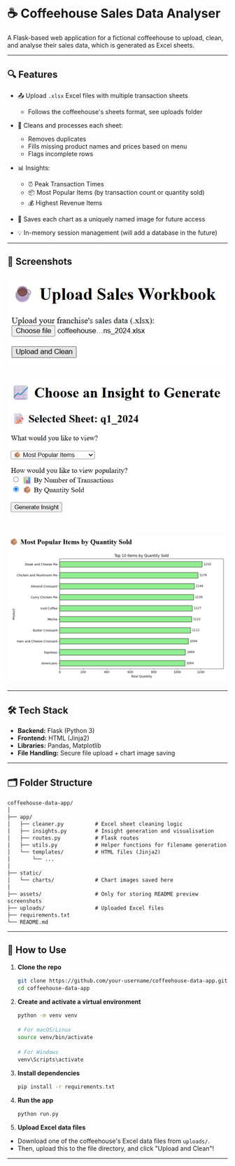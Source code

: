 # ☕ Coffeehouse Sales Data Analyser

A Flask-based web application for a fictional coffeehouse to upload, clean, and analyse their sales data, which is generated as Excel sheets.

---

## 🔍 Features

- 📤 Upload `.xlsx` Excel files with multiple transaction sheets
  - Follows the coffeehouse's sheets format, see uploads folder

- 🧼 Cleans and processes each sheet:
  - Removes duplicates
  - Fills missing product names and prices based on menu
  - Flags incomplete rows
- 📊 Insights:
  - ⏰ Peak Transaction Times
  - 📦 Most Popular Items (by transaction count or quantity sold)
  - 💰 Highest Revenue Items
- 📁 Saves each chart as a uniquely named image for future access
- 💡 In-memory session management (will add a database in the future)

---

## 📸 Screenshots

![Upload Page](assets/preview_image_1.png)
---
![Cleaning Summary](assets/preview_image_2.png)
---
![Sheet Selection](assets/preview_image_3.png)
---

---

## 🛠 Tech Stack

- **Backend:** Flask (Python 3)
- **Frontend:** HTML (Jinja2)
- **Libraries:** Pandas, Matplotlib
- **File Handling:** Secure file upload + chart image saving

---

## 🗂 Folder Structure

```
coffeehouse-data-app/
│
├── app/
│   ├── cleaner.py          # Excel sheet cleaning logic
│   ├── insights.py         # Insight generation and visualisation
│   ├── routes.py           # Flask routes
│   ├── utils.py            # Helper functions for filename generation
│   └── templates/          # HTML files (Jinja2)
│       └── ...
│
├── static/
│   └── charts/             # Chart images saved here
│
├── assets/                 # Only for storing README preview screenshots 
├── uploads/                # Uploaded Excel files
├── requirements.txt
└── README.md
```

---

## 🚀 How to Use

1. **Clone the repo**
   ```bash
   git clone https://github.com/your-username/coffeehouse-data-app.git
   cd coffeehouse-data-app
   ```

2. **Create and activate a virtual environment**
   ```bash
   python -m venv venv

   # For macOS/Linux
   source venv/bin/activate

   # For Windows
   venv\Scripts\activate
   ```

3. **Install dependencies**
   ```bash
   pip install -r requirements.txt
   ```

4. **Run the app**
   ```bash
   python run.py
   ```

5. **Upload Excel data files**

- Download one of the coffeehouse's Excel data files from `uploads/`. 
- Then, upload this to the file directory, and click "Upload and Clean"!

---